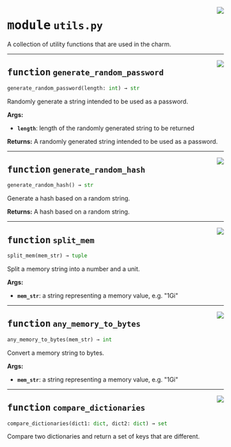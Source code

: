 <!-- markdownlint-disable -->

<a href="../src/utils.py#L0"><img align="right" style="float:right;" src="https://img.shields.io/badge/-source-cccccc?style=flat-square"></a>

# <kbd>module</kbd> `utils.py`
A collection of utility functions that are used in the charm. 


---

<a href="../src/utils.py#L12"><img align="right" style="float:right;" src="https://img.shields.io/badge/-source-cccccc?style=flat-square"></a>

## <kbd>function</kbd> `generate_random_password`

```python
generate_random_password(length: int) → str
```

Randomly generate a string intended to be used as a password. 



**Args:**
 
 - <b>`length`</b>:  length of the randomly generated string to be returned 

**Returns:**
 A randomly generated string intended to be used as a password. 


---

<a href="../src/utils.py#L24"><img align="right" style="float:right;" src="https://img.shields.io/badge/-source-cccccc?style=flat-square"></a>

## <kbd>function</kbd> `generate_random_hash`

```python
generate_random_hash() → str
```

Generate a hash based on a random string. 



**Returns:**
  A hash based on a random string. 


---

<a href="../src/utils.py#L34"><img align="right" style="float:right;" src="https://img.shields.io/badge/-source-cccccc?style=flat-square"></a>

## <kbd>function</kbd> `split_mem`

```python
split_mem(mem_str) → tuple
```

Split a memory string into a number and a unit. 



**Args:**
 
 - <b>`mem_str`</b>:  a string representing a memory value, e.g. "1Gi" 


---

<a href="../src/utils.py#L47"><img align="right" style="float:right;" src="https://img.shields.io/badge/-source-cccccc?style=flat-square"></a>

## <kbd>function</kbd> `any_memory_to_bytes`

```python
any_memory_to_bytes(mem_str) → int
```

Convert a memory string to bytes. 



**Args:**
 
 - <b>`mem_str`</b>:  a string representing a memory value, e.g. "1Gi" 


---

<a href="../src/utils.py#L76"><img align="right" style="float:right;" src="https://img.shields.io/badge/-source-cccccc?style=flat-square"></a>

## <kbd>function</kbd> `compare_dictionaries`

```python
compare_dictionaries(dict1: dict, dict2: dict) → set
```

Compare two dictionaries and return a set of keys that are different. 


